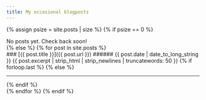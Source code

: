 ```yaml
---
title: My occasional blogposts
---
```


{% assign psize = site.posts | size %}
{% if psize == 0 %} 
<div class="text-center lead">No posts yet. Check back soon!</div>
{% else %}
{% for post in site.posts %}
<div markdown="1">
### [{{ post.title }}]({{ post.url }})
###### {{ post.date | date_to_long_string }}
{{ post.excerpt | strip_html | strip_newlines | truncatewords: 50 }}
{% if forloop.last %}
{% else %}
<hr>
{% endif %}
</div>
{% endfor %}
{% endif %}
